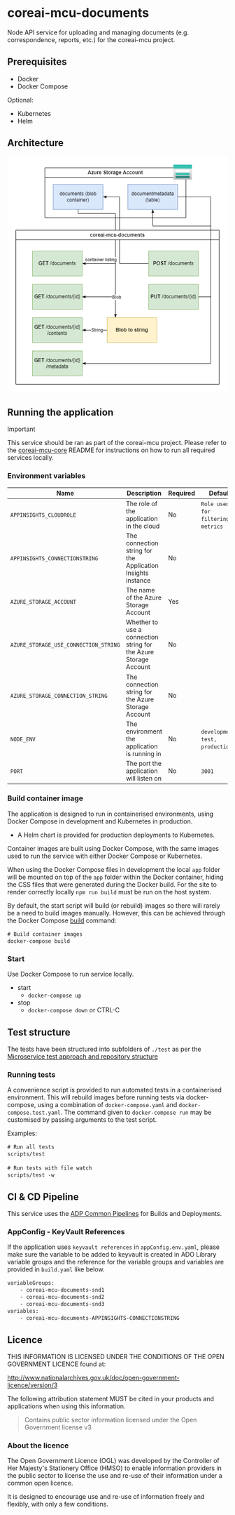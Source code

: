 # coreai-mcu-documents
Node API service for uploading and managing documents (e.g. correspondence, reports, etc.) for the coreai-mcu project.

## Prerequisites

- Docker
- Docker Compose

Optional:
- Kubernetes
- Helm

## Architecture

![Architecture Diagram](docs/architecture.png)

## Running the application
> [!IMPORTANT]
> This service should be ran as part of the coreai-mcu project. Please refer to the [coreai-mcu-core](https://github.com/DEFRA/coreai-mcu-core) README for instructions on how to run all required services locally.

### Environment variables
| Name | Description | Required | Default |
|------|-------------|----------|---------|
| `APPINSIGHTS_CLOUDROLE` | The role of the application in the cloud | No | `Role used for filtering metrics` |
| `APPINSIGHTS_CONNECTIONSTRING` | The connection string for the Application Insights instance | No | |
| `AZURE_STORAGE_ACCOUNT` | The name of the Azure Storage Account | Yes | |
| `AZURE_STORAGE_USE_CONNECTION_STRING` | Whether to use a connection string for the Azure Storage Account | No | |
| `AZURE_STORAGE_CONNECTION_STRING` | The connection string for the Azure Storage Account | No | |
| `NODE_ENV` | The environment the application is running in | No | `development, test, production` |
| `PORT` | The port the application will listen on | No | `3001` |


### Build container image
The application is designed to run in containerised environments, using Docker Compose in development and Kubernetes in production.

- A Helm chart is provided for production deployments to Kubernetes.

Container images are built using Docker Compose, with the same images used to run the service with either Docker Compose or Kubernetes.

When using the Docker Compose files in development the local `app` folder will
be mounted on top of the `app` folder within the Docker container, hiding the CSS files that were generated during the Docker build.  For the site to render correctly locally `npm run build` must be run on the host system.


By default, the start script will build (or rebuild) images so there will
rarely be a need to build images manually. However, this can be achieved
through the Docker Compose
[build](https://docs.docker.com/compose/reference/build/) command:

```
# Build container images
docker-compose build
```

### Start
Use Docker Compose to run service locally.

* start
  * `docker-compose up`
* stop
  * `docker-compose down` or CTRL-C


## Test structure

The tests have been structured into subfolders of `./test` as per the
[Microservice test approach and repository structure](https://eaflood.atlassian.net/wiki/spaces/FPS/pages/1845396477/Microservice+test+approach+and+repository+structure)

### Running tests

A convenience script is provided to run automated tests in a containerised
environment. This will rebuild images before running tests via docker-compose,
using a combination of `docker-compose.yaml` and `docker-compose.test.yaml`.
The command given to `docker-compose run` may be customised by passing
arguments to the test script.

Examples:

```
# Run all tests
scripts/test

# Run tests with file watch
scripts/test -w
```

## CI & CD Pipeline

This service uses the [ADP Common Pipelines](https://github.com/DEFRA/adp-pipeline-common) for Builds and Deployments.

### AppConfig - KeyVault References
If the application uses `keyvault references` in `appConfig.env.yaml`, please make sure the variable to be added to keyvault is created in ADO Library variable groups and the reference for the variable groups and variables are provided in `build.yaml` like below.

```
variableGroups: 
    - coreai-mcu-documents-snd1
    - coreai-mcu-documents-snd2
    - coreai-mcu-documents-snd3
variables:
    - coreai-mcu-documents-APPINSIGHTS-CONNECTIONSTRING
```

## Licence

THIS INFORMATION IS LICENSED UNDER THE CONDITIONS OF THE OPEN GOVERNMENT LICENCE found at:

<http://www.nationalarchives.gov.uk/doc/open-government-licence/version/3>

The following attribution statement MUST be cited in your products and applications when using this information.

> Contains public sector information licensed under the Open Government license v3

### About the licence

The Open Government Licence (OGL) was developed by the Controller of Her Majesty's Stationery Office (HMSO) to enable information providers in the public sector to license the use and re-use of their information under a common open licence.

It is designed to encourage use and re-use of information freely and flexibly, with only a few conditions.
